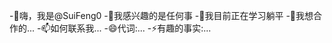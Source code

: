 -👋嗨，我是@SuiFeng0
-👀我感兴趣的是任何事
-🌱我目前正在学习躺平
-💞我想合作的️...
-📫如何联系我...
-😄代词:...
-⚡有趣的事实:...

<!---
SuiFeng0/SuiFeng0是✨特殊的✨存储库，因为它的“README.md”（此文件）出现在您的GitHub个人资料中。
您可以单击预览链接查看您的更改。
--->
